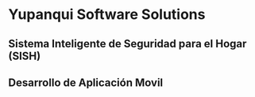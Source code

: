 # Yupanqui Software Solutions
## Sistema Inteligente de Seguridad para el Hogar (SISH)
## Desarrollo de Aplicación Movil


